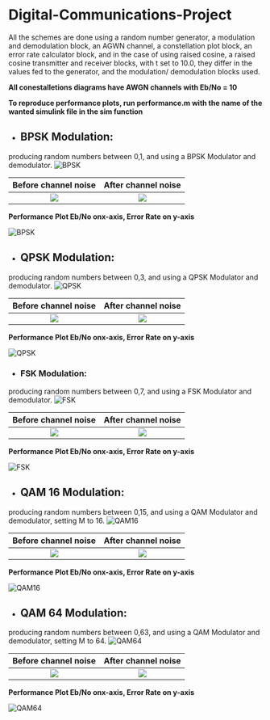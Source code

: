 # Digital-Communications-Project
All the schemes are done using a random number generator, a modulation and demodulation block, an AGWN channel, a constellation plot block, an error rate calculator block, and in the case of using raised cosine, a raised cosine transmitter and receiver blocks, with t set to 10.0, they differ in the values fed to the generator, and the modulation/ demodulation blocks used.

**All conestalletions diagrams have AWGN channels with Eb/No = 10**

**To reproduce performance plots, run performance.m with the name of the wanted simulink file in the sim function**

- ## **BPSK Modulation**:

producing random numbers between 0,1, and using a BPSK Modulator and demodulator.
![BPSK](https://github.com/sara-maher/Digital-Communications-Project/blob/master/Simulink%20-Without%20Rasied%20Cosine/Schematics/bpsk.jpg)


Before channel noise       |  After channel noise 
:-------------------------:|:-------------------------:
![](https://github.com/sara-maher/Digital-Communications-Project/blob/master/Simulink%20-Without%20Rasied%20Cosine/Performance/bpsk_tx.PNG)  |  ![](https://github.com/sara-maher/Digital-Communications-Project/blob/master/Simulink%20-Without%20Rasied%20Cosine/Performance/bpsk_rx.PNG)


**Performance Plot Eb/No onx-axis, Error Rate on y-axis**

![BPSK](https://github.com/sara-maher/Digital-Communications-Project/blob/master/Simulink%20-Without%20Rasied%20Cosine/Performance/bpsk.jpg)


- ## **QPSK Modulation**:

producing random numbers between 0,3, and using a QPSK Modulator and demodulator.
![QPSK](https://github.com/sara-maher/Digital-Communications-Project/blob/master/Simulink%20-Without%20Rasied%20Cosine/Schematics/qpsk.jpg)


Before channel noise       |  After channel noise 
:-------------------------:|:-------------------------:
![](https://github.com/sara-maher/Digital-Communications-Project/blob/master/Simulink%20-Without%20Rasied%20Cosine/Performance/qpsk_tx.PNG)  |  ![](https://github.com/sara-maher/Digital-Communications-Project/blob/master/Simulink%20-Without%20Rasied%20Cosine/Performance/qpsk_rx.PNG)



**Performance Plot Eb/No onx-axis, Error Rate on y-axis**

![QPSK](https://github.com/sara-maher/Digital-Communications-Project/blob/master/Simulink%20-Without%20Rasied%20Cosine/Performance/qpsk.jpg)



- ### **FSK Modulation**:

producing random numbers between 0,7, and using a FSK Modulator and demodulator.
![FSK](https://github.com/sara-maher/Digital-Communications-Project/blob/master/Simulink%20-Without%20Rasied%20Cosine/Schematics/fsk.jpg)


Before channel noise       |  After channel noise 
:-------------------------:|:-------------------------:
![](https://github.com/sara-maher/Digital-Communications-Project/blob/master/Simulink%20-Without%20Rasied%20Cosine/Performance/fsk_tx.PNG)  |  ![](https://github.com/sara-maher/Digital-Communications-Project/blob/master/Simulink%20-Without%20Rasied%20Cosine/Performance/fsk_rx.PNG)



**Performance Plot Eb/No onx-axis, Error Rate on y-axis**

![FSK](https://github.com/sara-maher/Digital-Communications-Project/blob/master/Simulink%20-Without%20Rasied%20Cosine/Performance/fsk.jpg)



- ## **QAM 16 Modulation**:

producing random numbers between 0,15, and using a QAM Modulator and demodulator, setting M to 16.
![QAM16](https://github.com/sara-maher/Digital-Communications-Project/blob/master/Simulink%20-Without%20Rasied%20Cosine/Schematics/qam16.jpg)


Before channel noise       |  After channel noise 
:-------------------------:|:-------------------------:
![](https://github.com/sara-maher/Digital-Communications-Project/blob/master/Simulink%20-Without%20Rasied%20Cosine/Performance/qam16_tx.PNG)  |  ![](https://github.com/sara-maher/Digital-Communications-Project/blob/master/Simulink%20-Without%20Rasied%20Cosine/Performance/qam16_rx.PNG)



**Performance Plot Eb/No onx-axis, Error Rate on y-axis**

![QAM16](https://github.com/sara-maher/Digital-Communications-Project/blob/master/Simulink%20-Without%20Rasied%20Cosine/Performance/qam16.jpg)




- ## **QAM 64 Modulation**:

producing random numbers between 0,63, and using a QAM Modulator and demodulator, setting M to 64.
![QAM64](https://github.com/sara-maher/Digital-Communications-Project/blob/master/Simulink%20-Without%20Rasied%20Cosine/Schematics/qam64.jpg)


Before channel noise       |  After channel noise 
:-------------------------:|:-------------------------:
![](https://github.com/sara-maher/Digital-Communications-Project/blob/master/Simulink%20-Without%20Rasied%20Cosine/Performance/qam64_tx.PNG)  |  ![](https://github.com/sara-maher/Digital-Communications-Project/blob/master/Simulink%20-Without%20Rasied%20Cosine/Performance/qam64_rx.PNG)



**Performance Plot Eb/No onx-axis, Error Rate on y-axis**

![QAM64](https://github.com/sara-maher/Digital-Communications-Project/blob/master/Simulink%20-Without%20Rasied%20Cosine/Performance/qam64.jpg)


